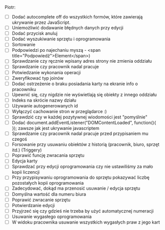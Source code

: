 Piotr: <br/>
  - [ ] Dodać autocomplete off do wszystkich formów, które zawierają ukrywanie przez JavaScript.
  - [ ] Uniemożliwić dodawanie błędnych danych przy edycji
  - [ ] Dodać przycisk anuluj
  - [ ] Dodać wyszukiwanie sprzętu i oprogramowania
  - [ ] Sortowanie
  - [ ] Podpowiedzi po najechaniu myszą - \<span title="Podpowiedź">Element\</span>)
  - [ ] Sprawdzanie czy ręcznie wpisany adres strony nie zmienia oddziału
  - [ ] Sprawdzanie czy pracownik nadal pracuje
  - [ ] Potwiedzanie wykonania operacji
  - [ ] Zweryfikować typ joinów
  - [ ] Dodać ostrzeżenie o braku posiadania karty na ekranie info o pracowniku
  - [ ] Upewnić się, czy nigdzie nie wyświetlają się obiekty z innego oddziału
  - [ ] Indeks na skrócie nazwy działu
  - [ ] Używanie autogenerowanych id
  - [ ] Wyłączyć cachowanie stron w przeglądarce :)
  - [ ] Sprawdzić czy w każdej pozytywnej wiodomości jest "pomyślnie"
  - [ ] Dodać document.addEventListener("DOMContentLoaded", function(){ }); zawsze jak jest ukrywanie javascriptem
  - [ ] Sprawdzanie czy pracownik nadal pracuje przed przypisaniem mu czegoś
  - [ ] Forsowanie przy usuwaniu obiektów z historią (pracownik, biuro, sprzęt itd.) (Triggery)
  - [ ] Poprawić funcję zwracania sprzętu
  - [ ] Edycja karty
  - [ ] Sprawdzać przy edycji oprogramowania czy nie ustawiliśmy za mało kopii liczencji
  - [ ] Przy przypisywaniu oprogramowania do sprzętu pokazywać liczbę pozostałych kopii oprogramowania
  - [ ] Zadecydować, dokąd ma przenosić usuwanie / edycja sprzętu
  - [ ] Domyślna wartość dla numeru biura
  - [ ] Poprawić zwracanie sprzętu
  - [ ] Potwierdzanie edycji
  - [ ] Przyjrzeć się czy gdzieś nie trzeba by użyć automatycznej numeracji
  - [ ] Usuwanie wygasłego oprogramowania
  - [ ] W widoku pracownika usuwanie wszystkich wygasłych praw z jego kart
